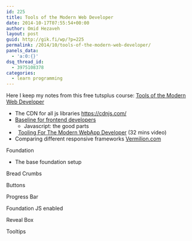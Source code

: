 ```yaml
---
id: 225
title: Tools of the Modern Web Developer
date: 2014-10-17T07:55:54+00:00
author: Omid Hezaveh
layout: post
guid: http://gik.fi/wp/?p=225
permalink: /2014/10/tools-of-the-modern-web-developer/
panels_data:
  - 'a:0:{}'
dsq_thread_id:
  - 3975108378
categories:
  - learn programming
---
```

Here I keep my notes from this free tutsplus course: <a href="https://code.tutsplus.com/courses/tools-of-the-modern-web-developer/lessons/welcome" target="_blank">Tools of the Modern Web Developer</a>

  * The CDN for all js libraries https://cdnjs.com/
  * <a href="http://rmurphey.com/blog/2012/04/12/a-baseline-for-front-end-developers/" target="_blank">Baseline for frontend developers</a> 
      * Javascript: the good parts
  *   <a href="http://addyosmani.com/blog/tooling-for-the-modern-webapp-developer-video-from-dotjs/" target="_blank">Tooling For The Modern WebApp Developer</a> (32 mins video)
  * Comparing different responsive frameworks <a href="http://responsive.vermilion.com/compare.php" target="_blank">Vermilion.com</a>

Foundation

  * The base foundation setup



Bread Crumbs
  

  
Buttons
  


Progress Bar
  

  
Foundation JS enabled
  


Reveal Box
  

  
Tooltips
  


&nbsp;
